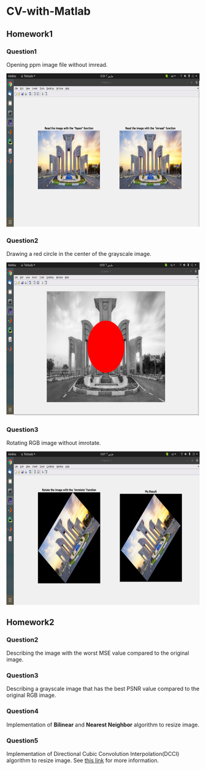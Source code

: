 # CV-with-Matlab

## Homework1

### Question1
Opening ppm image file without imread.

<img src="https://github.com/fark00/CV-with-Matlab/blob/master/HW1/q1.png" width=600 height=400>


### Question2
Drawing a red circle in the center of the grayscale image.

<img src="https://github.com/fark00/CV-with-Matlab/blob/master/HW1/q2.png" width=600 height=400>


### Question3
Rotating RGB image without imrotate.

<img src="https://github.com/fark00/CV-with-Matlab/blob/master/HW1/q3.png" width=600 height=400>


## Homework2
### Question2
Describing the image with the worst MSE value compared to the original image.

### Question3
Describing a grayscale image that has the best PSNR value compared to the original RGB image.

### Question4
Implementation of **Bilinear** and **Nearest Neighbor** algorithm to resize image.

### Question5
Implementation of Directional Cubic Convolution Interpolation(DCCI) algorithm to resize image. See [this link](https://en.wikipedia.org/wiki/Directional_Cubic_Convolution_Interpolation) for more information.
